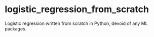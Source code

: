 # logistic_regression_from_scratch
Logistic regression written from scratch in Python, devoid of any ML packages.
